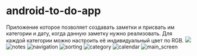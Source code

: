 ﻿# android-to-do-app
Приложение которое позволяет создавать заметки и присвать им категории и дату, когда данную заметку нужно реализовать.
Для каждой категории можно настроить её индивидуальный цвет по RGB.
<img
  src="https://user-images.githubusercontent.com/89312934/182166011-49c2f8f2-0d8c-4b12-97f6-e2f091eac955.png"
  style="display: inline-block; margin: 0 auto; max-width: 20px">
![notes](https://user-images.githubusercontent.com/89312934/182166011-49c2f8f2-0d8c-4b12-97f6-e2f091eac955.png)
![navigation](https://user-images.githubusercontent.com/89312934/182166345-0db1cfa9-badf-4cf0-b1fa-6ab9d37b0296.png)
![sorting](https://user-images.githubusercontent.com/89312934/182166381-52a16a23-5a82-4819-9195-d08095643838.png)
![category](https://user-images.githubusercontent.com/89312934/182166419-da2c24b2-0872-4f1b-8199-3fd906de62a8.png)
![calendar](https://user-images.githubusercontent.com/89312934/182166463-62e9793e-e909-4c4a-bf8a-eb626c50df24.png)
![main_screen](https://user-images.githubusercontent.com/89312934/182166519-b11c3c70-92b8-4602-8425-daf04c6f78ed.png)

